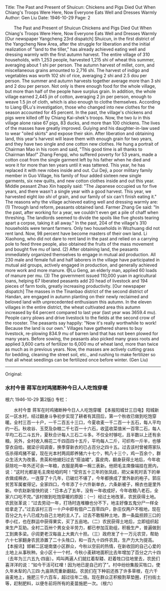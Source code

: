 Title: The Past and Present of Shuicun: Chickens and Pigs Died Out When Chiang's Troops Were Here, Now Everyone Eats Well and Dresses Warmly
Author: Gen Liu
Date: 1946-10-29
Page: 2

　　The Past and Present of Shuicun
    Chickens and Pigs Died Out When Chiang's Troops Were Here, Now Everyone Eats Well and Dresses Warmly
    [Our newspaper Yangcheng 23rd dispatch] Shuicun, in the first district of the Yangcheng New Area, after the struggle for liberation and the initial realization of "land to the tiller," has already achieved eating well and dressing warmly with the first autumn harvest. The entire village of 310 households, with 1,253 people, harvested 1,215 shi of wheat this summer, averaging about 1 shi per person. The autumn harvest of millet, corn, and miscellaneous grains amounted to 2,716 shi. The harvest of indigo and vegetables was worth 102 shi of rice, averaging 2 shi and 2.5 dou per person. The summer and autumn harvests together average more than 3 shi and 2 dou per person. Not only is there enough food for the whole village, but more than half of the people have surplus grain. In addition, the whole village earned 2,445 jin of cotton, averaging 2 jin per person, enough to weave 1.5 jin of cloth, which is also enough to clothe themselves. According to Liang @Lu's investigation, those who changed into new clothes for the season accounted for 45 percent. In the past, the village's chickens and pigs were killed off by Chiang Kai-shek's troops. Now, the two *lu* in this village alone raise 67 pigs, 83 ducks, and more than 100 chickens. The lives of the masses have greatly improved. Guiying and his daughter-in-law used to wear "oiled skirts" and expose their skin. After liberation and obtaining land, this year's harvest will leave them with enough grain for two years, and they have two single and one cotton new clothes. He hung a portrait of Chairman Mao in his room and said, "This good time is all thanks to Chairman Mao!" Zhang Fengqi, who suffered poverty for 53 years, made a cotton coat from the single garment left by his father when he died and wore it for more than ten years until it was tattered. This year, he has replaced it with new robes inside and out. Cui Deji, a poor military family member in Guo Village, his family of four added sixteen new single garments, six new quilts, and new cotton clothes inside and out this year. Middle peasant Zhao Xin happily said: "The Japanese occupied us for five years, and there wasn't a single year with a good harvest. This year, we harvested eight *lao shi* of grain, and our family of six can't finish eating it." The reasons why the village achieved eating well and dressing warmly are: (1) Through land reform, peasants obtained land. Farmer Zhang Ge said: "In the past, after working for a year, we couldn't even get a pile of chaff when threshing. The landlords seemed to divide the spoils like five ghosts tearing apart a corpse, taking it all away." In the past, 204 of the village's 310 households were tenant farmers. Only two households in Wozhuang did not rent land. Now, 98 percent have become masters of their own land. Li Xiaohong, who did not dare to rent land in the past and relied on a carrying pole to feed three people, also obtained the fruits of the mass movement and bought five mu of land. (2) After obtaining land, the peasants immediately organized themselves to engage in mutual aid production. All 230 male and female full and half laborers in the village have participated in mutual aid groups, actively engaged in production, and generally achieved more work and more manure. @Lu Geng, an elderly man, applied 60 loads of manure per mu. (3) The government issued 110,000 yuan in agricultural loans, helping 67 liberated peasants add 20 head of livestock and 194 pieces of farm tools, greatly increasing productivity.
    [Our newspaper dispatch] The masses in the Tinanbao district of the second district of Handan, are engaged in autumn planting on their newly reclaimed and beloved land with unprecedented enthusiasm this autumn. In the eleven villages in the entire district, the wheat cultivated area this autumn increased by 64 percent compared to last year (last year was 3659.4 mu). People carry plows and drive livestock to the fields at the second crow of the rooster. The peasants say happily: "Now it's really worthwhile to work! Because the land is our own." Villages have gathered shares to buy livestock, re-plowing 834.9 mu of barren land that has not been plowed for many years. Before sowing, the peasants also picked many grass roots and applied 3,600 carts of fertilizer to 6,000 mu of wheat land, more than twice as much as in previous years. Now, the masses are actively cutting grass for bedding, cleaning the street soil, etc., and rushing to make fertilizer so that all wheat seedlings can be fertilized once before winter. (Gen Liu)



<hr /> 

Original: 


### 水村今昔  蒋军在时鸡猪断种今日人人吃饱穿暖
根六
1946-10-29
第2版()
专栏：

　　水村今昔
    蒋军在时鸡猪断种今日人人吃饱穿暖
    【本报阳城廿三日电】阳城新区一区水村，经过翻身斗争初步实现了耕者有其田后，第一个秋收已做到吃饱穿暖。全村三百一十户，一千二百五十三口，今夏收麦一千二百一十五石，每人平均约一石。秋收谷、玉茭及杂粮二千七百一十六石，收蓝收菜值米一百零二石，每人平均二石二斗五升，夏秋合计每人三石二斗多。不仅全村够吃，且半数以上还有余粮。另外，全村收入棉花二千四百四十五斤，平均每人二斤，可织布一斤半，也够穿衣自给。据梁＠闾调查，换季穿新衣的已占百分之四十五。过去该村曾被蒋家队伍杀得鸡猪不留，现在光本村两闾即养猪六十七个，鸭八十三个，鸡一百余个，群众生活大为改善。贵英和他媳妇过去“搭油裙”，露皮肉，翻身获得土地后，今年收获除吃一年外还可余一年粮，衣服是两单一棉三表新。他把毛主席像端挂在房内，说：“这时光都是毛主席给咱的呵！”受穷五十三年的张凤歧，把父亲死时丢下的单衣做成棉衣，一连穿了十几年，已破烂不堪了，今年都换成了里外新的袍子。郭庄贫苦军属崔得记，全家四口，今年添了十六件新单衣，六条新被子，棉衣也是里外新。中农赵新愉快的说：“日本占了五年，没有一年收成好，今年收粮八老石，全家六口吃不完。”该村做到吃饱穿暖的原因：（一）经过土地改革，农民获得土地。农民张革说：“过去劳动一年，打场时连堆糠也分不下，地主好像五鬼分尸一样全给拿走了。”过去该村三百一十户中即有佃户二百零四户，卧庄仅两户不租地，现在百分之九十八已成为自己土地的主人了。过去不敢租种土地，靠一条扁担顾三口的李小红，也在群运中获得果实，买了五亩地。（二）农民获得土地后，立即组织起来生产互助。全村二百卅个男女全半劳力，都已参加互助组，积极生产，普遍做到工到粪多梁。＠闾更老汉每亩上大粪六十担。（三）政府发了十一万元农贷，帮助六十七家翻身农民添置了二十头牲口，和一百九十四件农具，生产力大为提高。
    【本报讯】邯郸二区堤南堡小区群众，今秋以空前的热情，在新收回的自己心爱的土地上从事秋种。全小区十一个村，今秋小麦耕地面积比去年增加了百分之六十四（去年为三六五九·四亩）。鸡叫两遍人们就扛着犁耧、赶着牲口往地里去，农民们喜洋洋的说：“如今干活可红哩！因为地已是自己的了”。村中纷纷集股买牲口，使久年未犁的八三四·九亩熟荒重新翻起。农民们在下种前还拣了许多草根，在六千亩麦地上，施肥三千六百车，超过往年二倍。现在群众正积极割草垫圈，打扫街土等，赶制肥料，以便冬前将所有的麦苗施肥一次。（根六）
